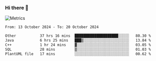 ### Hi there 👋

![Metrics](https://github.com/radoapx/radoapx/blob/main/github-metrics.svg)

<!--START_SECTION:waka-->

```txt
From: 13 October 2024 - To: 20 October 2024

Other           37 hrs 16 mins  ████████████████████░░░░░   80.30 %
Java            6 hrs 25 mins   ███▒░░░░░░░░░░░░░░░░░░░░░   13.84 %
C++             1 hr 24 mins    ▓░░░░░░░░░░░░░░░░░░░░░░░░   03.05 %
SQL             28 mins         ▒░░░░░░░░░░░░░░░░░░░░░░░░   01.03 %
PlantUML file   17 mins         ░░░░░░░░░░░░░░░░░░░░░░░░░   00.62 %
```

<!--END_SECTION:waka-->

<!--
**radoapx/radoapx** is a ✨ _special_ ✨ repository because its `README.md` (this file) appears on your GitHub profile.

Here are some ideas to get you started:

- 🔭 I’m currently working on ...
- 🌱 I’m currently learning ...
- 👯 I’m looking to collaborate on ...
- 🤔 I’m looking for help with ...
- 💬 Ask me about ...
- 📫 How to reach me: ...
- 😄 Pronouns: ...
- ⚡ Fun fact: ...
-->
